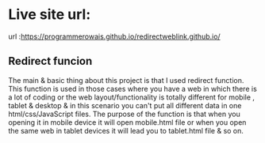  # Live site url:
 url :https://programmerowais.github.io/redirectweblink.github.io/

 ## Redirect funcion 

 The main & basic thing about this project is that  I used redirect function.
 This function is used in those cases where you have a web in which 
 there is a lot of coding or the web layout/functionality is totally
 different for mobile , tablet & desktop & in this scenario you can't
 put all different data in one html/css/JavaScript files. The purpose 
 of the function is that when you opening it in mobile device it will 
 open mobile.html file or when you open the same web in tablet devices 
 it will lead you to tablet.html file & so on.
